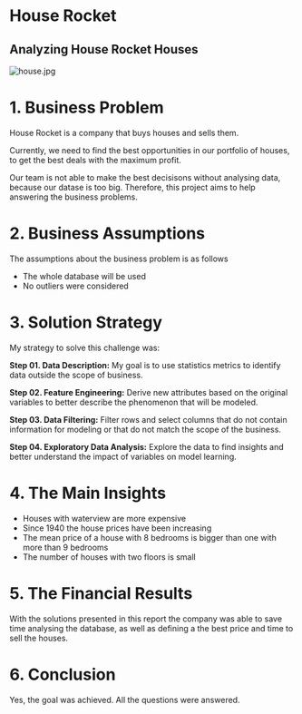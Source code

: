 # House Rocket

## Analyzing House Rocket Houses

![house.jpg](attachment:house.jpg)

# 1. Business Problem

House Rocket is a company that buys houses and sells them.

Currently, we need to find the best opportunities in our portfolio of houses, to get the best deals with the maximum profit.

Our team is not able to make the best decisisons without analysing data, because our datase is too big. Therefore, this project aims to help answering the business problems.

# 2. Business Assumptions

The assumptions about the business problem is as follows

- The whole database will be used
- No outliers were considered

# 3. Solution Strategy

My strategy to solve this challenge was:

**Step 01. Data Description:** My goal is to use statistics metrics to identify data outside the scope of business.

**Step 02. Feature Engineering:** Derive new attributes based on the original variables to better describe the phenomenon that will be modeled.

**Step 03. Data Filtering:** Filter rows and select columns that do not contain information for modeling or that do not match the scope of the business.

**Step 04. Exploratory Data Analysis:** Explore the data to find insights and better understand the impact of variables on model learning.

# 4. The Main Insights

- Houses with waterview are more expensive
- Since 1940 the house prices have been increasing
- The mean price of a house with 8 bedrooms is bigger than one with more than 9 bedrooms
- The number of houses with two floors is small

# 5. The Financial Results

With the solutions presented in this report the company was able to save time analysing the database, as well as defining a the best price and time to sell the houses.

# 6. Conclusion

Yes, the goal was achieved. All the questions were answered.
